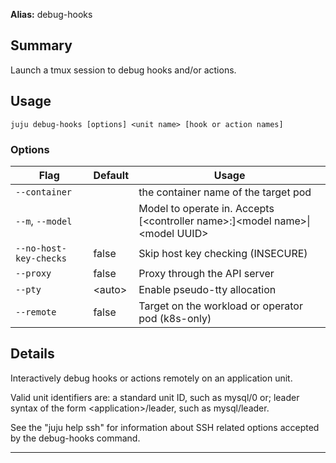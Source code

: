 **Alias:** debug-hooks

## Summary
Launch a tmux session to debug hooks and/or actions.

## Usage
```juju debug-hooks [options] <unit name> [hook or action names]```

### Options
| Flag | Default | Usage |
| --- | --- | --- |
| `--container` |  | the container name of the target pod |
| `--m`, `--model` |  | Model to operate in. Accepts [&lt;controller name&gt;:]&lt;model name&gt;&#x7c;&lt;model UUID&gt; |
| `--no-host-key-checks` | false | Skip host key checking (INSECURE) |
| `--proxy` | false | Proxy through the API server |
| `--pty` | &lt;auto&gt; | Enable pseudo-tty allocation |
| `--remote` | false | Target on the workload or operator pod (k8s-only) |

## Details

Interactively debug hooks or actions remotely on an application unit.

Valid unit identifiers are:
  a standard unit ID, such as mysql/0 or;
  leader syntax of the form &lt;application&gt;/leader, such as mysql/leader.

See the "juju help ssh" for information about SSH related options
accepted by the debug-hooks command.


---

